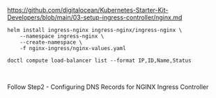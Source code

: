 https://github.com/digitalocean/Kubernetes-Starter-Kit-Developers/blob/main/03-setup-ingress-controller/nginx.md


```
helm install ingress-nginx ingress-nginx/ingress-nginx \
    --namespace ingress-nginx \
    --create-namespace \
    -f nginx-ingress/nginx-values.yaml
```

```
doctl compute load-balancer list --format IP,ID,Name,Status
```
&nbsp;

Follow Step2 - Configuring DNS Records for NGINX Ingress Controller